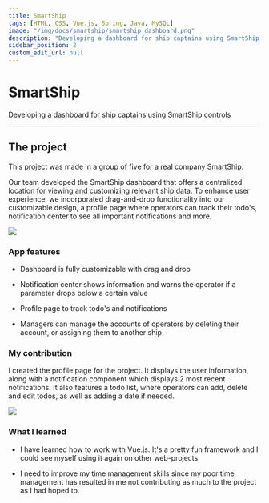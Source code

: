 ```yaml
---
title: SmartShip
tags: [HTML, CSS, Vue.js, Spring, Java, MySQL]
image: "/img/docs/smartship/smartship_dashboard.png"
description: "Developing a dashboard for ship captains using SmartShip controls"
sidebar_position: 2
custom_edit_url: null
---
```


# SmartShip

Developing a dashboard for ship captains using SmartShip controls

---

## The project
This project was made in a group of five for a real company <a href="https://www.smart-ship.eu">SmartShip</a>.

Our team developed the SmartShip dashboard that offers a centralized location for viewing and customizing relevant ship data. To enhance user experience, we incorporated drag-and-drop functionality into our customizable design, a profile page where operators can track their todo's, notification center to see all important notifications and more.

![](/img/docs/smartship/smartship_dashboard.png)

### App features

-   Dashboard is fully customizable with drag and drop

-   Notification center shows information and warns the operator if a parameter drops below a certain value

-   Profile page to track todo's and notifications

-   Managers can manage the accounts of operators by deleting their account, or assigning them to another ship

### My contribution
I created the profile page for the project. It displays the user information, along with a notification component which displays 2 most recent notifications. It also features a todo list, where operators can add, delete and edit todos, as well as adding a date if needed.

![](/img/docs/smartship/smartship_profile.png)

### What I learned

-   I have learned how to work with Vue.js. It's a pretty fun framework and I could see myself using it again on other web-projects

-   I need to improve my time management skills since my poor time management has resulted in me not contributing as much to the project as I had hoped to.
